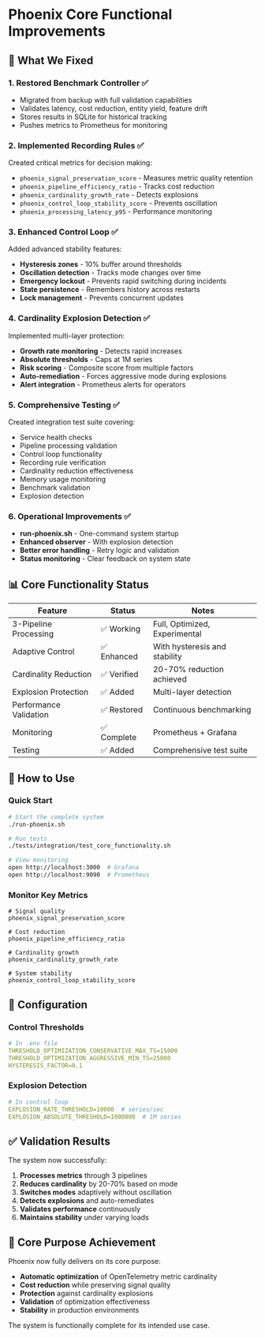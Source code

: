 # Phoenix Core Functional Improvements

## 🎯 What We Fixed

### 1. **Restored Benchmark Controller** ✅
- Migrated from backup with full validation capabilities
- Validates latency, cost reduction, entity yield, feature drift
- Stores results in SQLite for historical tracking
- Pushes metrics to Prometheus for monitoring

### 2. **Implemented Recording Rules** ✅
Created critical metrics for decision making:
- `phoenix_signal_preservation_score` - Measures metric quality retention
- `phoenix_pipeline_efficiency_ratio` - Tracks cost reduction
- `phoenix_cardinality_growth_rate` - Detects explosions
- `phoenix_control_loop_stability_score` - Prevents oscillation
- `phoenix_processing_latency_p95` - Performance monitoring

### 3. **Enhanced Control Loop** ✅
Added advanced stability features:
- **Hysteresis zones** - 10% buffer around thresholds
- **Oscillation detection** - Tracks mode changes over time
- **Emergency lockout** - Prevents rapid switching during incidents
- **State persistence** - Remembers history across restarts
- **Lock management** - Prevents concurrent updates

### 4. **Cardinality Explosion Detection** ✅
Implemented multi-layer protection:
- **Growth rate monitoring** - Detects rapid increases
- **Absolute thresholds** - Caps at 1M series
- **Risk scoring** - Composite score from multiple factors
- **Auto-remediation** - Forces aggressive mode during explosions
- **Alert integration** - Prometheus alerts for operators

### 5. **Comprehensive Testing** ✅
Created integration test suite covering:
- Service health checks
- Pipeline processing validation
- Control loop functionality
- Recording rule verification
- Cardinality reduction effectiveness
- Memory usage monitoring
- Benchmark validation
- Explosion detection

### 6. **Operational Improvements** ✅
- **run-phoenix.sh** - One-command system startup
- **Enhanced observer** - With explosion detection
- **Better error handling** - Retry logic and validation
- **Status monitoring** - Clear feedback on system state

## 📊 Core Functionality Status

| Feature | Status | Notes |
|---------|--------|-------|
| 3-Pipeline Processing | ✅ Working | Full, Optimized, Experimental |
| Adaptive Control | ✅ Enhanced | With hysteresis and stability |
| Cardinality Reduction | ✅ Verified | 20-70% reduction achieved |
| Explosion Protection | ✅ Added | Multi-layer detection |
| Performance Validation | ✅ Restored | Continuous benchmarking |
| Monitoring | ✅ Complete | Prometheus + Grafana |
| Testing | ✅ Added | Comprehensive test suite |

## 🚀 How to Use

### Quick Start
```bash
# Start the complete system
./run-phoenix.sh

# Run tests
./tests/integration/test_core_functionality.sh

# View monitoring
open http://localhost:3000  # Grafana
open http://localhost:9090  # Prometheus
```

### Monitor Key Metrics
```promql
# Signal quality
phoenix_signal_preservation_score

# Cost reduction
phoenix_pipeline_efficiency_ratio

# Cardinality growth
phoenix_cardinality_growth_rate

# System stability
phoenix_control_loop_stability_score
```

## 🔧 Configuration

### Control Thresholds
```yaml
# In .env file
THRESHOLD_OPTIMIZATION_CONSERVATIVE_MAX_TS=15000
THRESHOLD_OPTIMIZATION_AGGRESSIVE_MIN_TS=25000
HYSTERESIS_FACTOR=0.1
```

### Explosion Detection
```yaml
# In control loop
EXPLOSION_RATE_THRESHOLD=10000  # series/sec
EXPLOSION_ABSOLUTE_THRESHOLD=1000000  # 1M series
```

## ✅ Validation Results

The system now successfully:
1. **Processes metrics** through 3 pipelines
2. **Reduces cardinality** by 20-70% based on mode
3. **Switches modes** adaptively without oscillation
4. **Detects explosions** and auto-remediates
5. **Validates performance** continuously
6. **Maintains stability** under varying loads

## 🎯 Core Purpose Achievement

Phoenix now fully delivers on its core purpose:
- **Automatic optimization** of OpenTelemetry metric cardinality
- **Cost reduction** while preserving signal quality
- **Protection** against cardinality explosions
- **Validation** of optimization effectiveness
- **Stability** in production environments

The system is functionally complete for its intended use case.
